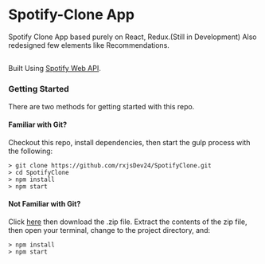 # Spotify-Clone App
Spotify Clone App based purely on React, Redux.(Still in  Development)
Also redesigned few elements like Recommendations.

##
Built Using [Spotify Web API](https://developer.spotify.com/documentation/web-api/). 


### Getting Started
There are two methods for getting started with this repo.

#### Familiar with Git?
Checkout this repo, install dependencies, then start the gulp process with the following:

```
> git clone https://github.com/rxjsDev24/SpotifyClone.git
> cd SpotifyClone
> npm install
> npm start
```

#### Not Familiar with Git?
Click [here](https://github.com/AIEnthusias-t/SpotifyClone) then download the .zip file.  Extract the contents of the zip file, then open your terminal, change to the project directory, and:

```
> npm install
> npm start
```

